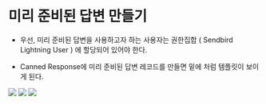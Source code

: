 # 미리 준비된 답변 만들기

- 우선, 미리 준비된 답변을 사용하고자 하는 사용자는 권한집합 ( Sendbird Lightning User ) 에 할당되어 있어야 한다.

- Canned Response에 미리 준비된 답변 레코드를 만들면 밑에 처럼 템플릿이 보이게 된다.

<img src = "https://github.com/user-attachments/assets/14ccc65b-deb4-495e-808f-f73566027d7a"/>

<img src = "https://github.com/user-attachments/assets/2c812463-08da-4b89-a385-d3a2cd06b3d9"/>

<img src = "https://github.com/user-attachments/assets/03863014-56b6-424f-8b3b-2a76b86ad41f"/>
